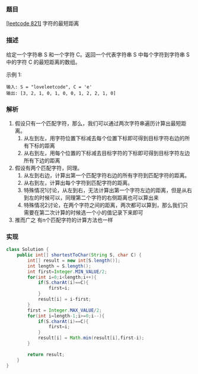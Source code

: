 ### 题目

[[leetcode 821]](https://leetcode-cn.com/problems/shortest-distance-to-a-character/submissions/) 字符的最短距离

### 描述

给定一个字符串 S 和一个字符 C。返回一个代表字符串 S 中每个字符到字符串 S 中的字符 C 的最短距离的数组。

示例 1:

````
输入: S = "loveleetcode", C = 'e'
输出: [3, 2, 1, 0, 1, 0, 0, 1, 2, 2, 1, 0]
````


### 解析

1. 假设只有一个匹配字符，那么，我们可以通过两次字符串遍历计算出最短距离。
   1. 从左到左，用字符位置下标减去每个位置下标即可得到目标字符右边的所有下标的距离
   2. 从右到左，用每个位置的下标减去目标字符的下标即可得到目标字符左边所有下边的距离
2. 假设有两个匹配字符，同理。
   1. 从左到右边，计算出第一个匹配字符右边的所有字符到匹配字符的距离。
   2. 从右到左，计算出每个字符到匹配字符的距离。
   3. 特殊情况1讨论，从左到右，无法计算出第一个字符左边的距离，但是从右到左的时候可以，同理第二个字符的右侧距离也可以算出来
   4. 特殊情况2讨论，在两个字符之间的距离，两次都可以算到，那么我们只需要在第二次计算的时候选一个小的值记录下来即可
3. 推而广之
   有n个匹配字符的计算方法也一样

### 实现

```java
class Solution {
    public int[] shortestToChar(String S, char C) {
        int[] result = new int[S.length()];
        int length = S.length();
        int first=Integer.MIN_VALUE/2;
        for(int i=0;i<length;i++){
            if(S.charAt(i)==C){
                first=i;
            }
            result[i] = i-first;
        }
        first = Integer.MAX_VALUE/2;
        for(int i=length-1;i>=0;i--){
            if(S.charAt(i)==C){
                first=i;
            }
            result[i] = Math.min(result[i],first-i);
        }
        
        return result;
    }
}
```